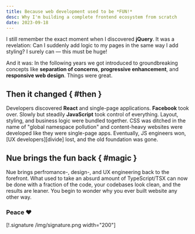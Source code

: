 ```yaml
---
title: Because web development used to be *FUN!*
desc: Why I'm building a complete frontend ecosystem from scratch
date: 2023-09-18
---
```


I still remember the exact moment when I discovered **jQuery**. It was a revelation: Can I suddenly add logic to my pages in the same way I add styling? I surely can — this must be huge!

And it was: In the following years we got introduced to groundbreaking concepts like **separation of concerns**, **progressive enhancement**, and **responsive web design**. Things were great.


## Then it changed { #then }

Developers discovered **React** and single-page applications. **Facebook** took over. Slowly but steadily **JavaScript** took control of everything. Layout, styling, and business logic were bundled together. CSS was ditched in the name of "global namespace pollution" and content-heavy websites were developed like they were single-page apps. Eventually, JS engineers won, [UX developers][divide] lost, and the old foundation was gone.


## Nue brings the fun back { #magic }

Nue brings perfromance-, design-, and UX engineering back to the forefront. What used to take an absurd amount of TypeScript/TSX can now be done with a fraction of the code, your codebases look clean, and the results are leaner. You begin to wonder why you ever built website any other way.

### Peace ❤️

[!.signature /img/signature.png width="200"]
